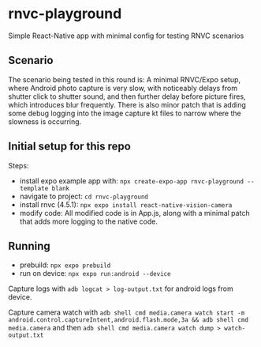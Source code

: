 # rnvc-playground
Simple React-Native app with minimal config for testing RNVC scenarios

## Scenario
The scenario being tested in this round is: A minimal RNVC/Expo setup, where Android photo capture is very slow, with noticeably delays from shutter click to shutter sound, and then further delay before picture fires, which introduces blur frequently.
There is also minor patch that is adding some debug logging into the image capture kt files to narrow where the slowness is occurring.

## Initial setup for this repo
Steps:

- install expo example app with: `npx create-expo-app rnvc-playground --template blank`
- navigate to project: `cd rnvc-playground`
- install rnvc (4.5.1): `npx expo install react-native-vision-camera`
- modify code:
  All modified code is in App.js, along with a minimal patch that adds more logging to the native code.


## Running
- prebuild: `npx expo prebuild`
- run on device: `npx expo run:android --device`

Capture logs with `adb logcat > log-output.txt` for android logs from device.

Capture camera watch with `adb shell cmd media.camera watch start -m android.control.captureIntent,android.flash.mode,3a && adb shell cmd media.camera` and then `adb shell cmd media.camera watch dump > watch-output.txt`
